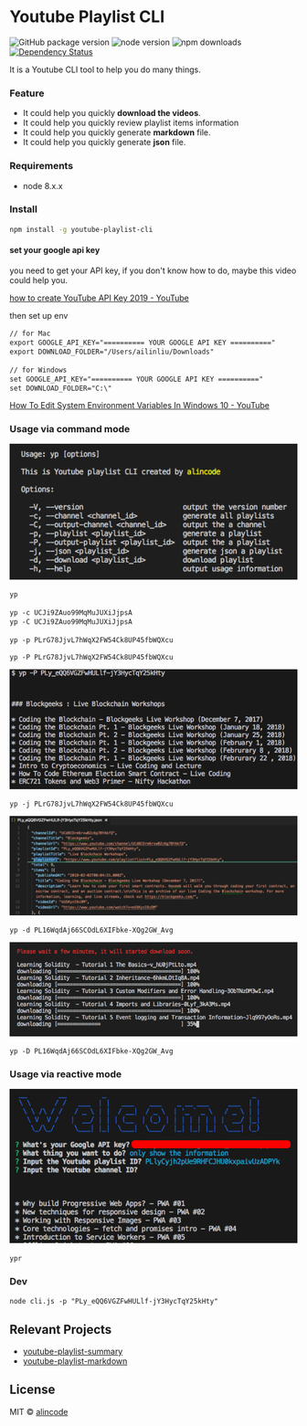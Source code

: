 # Youtube Playlist CLI

![GitHub package version](https://img.shields.io/github/package-json/v/alincode/youtube-playlist-cli.svg)
![node version](https://img.shields.io/node/v/youtube-playlist-cli.svg)
![npm downloads](https://img.shields.io/npm/dt/youtube-playlist-cli.svg)
[![Dependency Status](https://img.shields.io/david/alincode/youtube-playlist-cli.svg?style=flat)](https://david-dm.org/alincode/youtube-playlist-markdown-cli)

It is a Youtube CLI tool to help you do many things.

### Feature

* It could help you quickly **download the videos**.
* It could help you quickly review playlist items information
* It could help you quickly generate **markdown** file.
* It could help you quickly generate **json** file.

### Requirements

* node 8.x.x

### Install

```sh
npm install -g youtube-playlist-cli
```

#### set your google api key

you need to get your API key, if you don't know how to do, maybe this video could help you.

[how to create YouTube API Key 2019 - YouTube](https://www.youtube.com/watch?v=3jZ5vnv-LZc)

then set up env

```
// for Mac
export GOOGLE_API_KEY="========== YOUR GOOGLE API KEY =========="
export DOWNLOAD_FOLDER="/Users/ailinliu/Downloads"

// for Windows
set GOOGLE_API_KEY="========== YOUR GOOGLE API KEY =========="
set DOWNLOAD_FOLDER="C:\"
```

[How To Edit System Environment Variables In Windows 10 - YouTube](https://www.youtube.com/watch?v=C-U9SGaNbwY)

### Usage via command mode

![](assets/cli.png)

```
yp

yp -c UCJi9ZAuo99MqMuJUXiJjpsA
yp -C UCJi9ZAuo99MqMuJUXiJjpsA

yp -p PLrG78JjvL7hWqX2FW54Ck8UP45fbWQXcu
```

```
yp -P PLrG78JjvL7hWqX2FW54Ck8UP45fbWQXcu
```

![](assets/example.png)

```
yp -j PLrG78JjvL7hWqX2FW54Ck8UP45fbWQXcu
```

![](assets/example2.png)

```
yp -d PL16WqdAj66SCOdL6XIFbke-XQg2GW_Avg
```

![](assets/example3.png)

```
yp -D PL16WqdAj66SCOdL6XIFbke-XQg2GW_Avg
```

### Usage via reactive mode

![](assets/reactive.png)

``
ypr
``

### Dev

```
node cli.js -p "PLy_eQQ6VGZFwHULlf-jY3HycTqY25kHty"
```

## Relevant Projects

* [youtube-playlist-summary](https://github.com/alincode/youtube-playlist-summary)
* [youtube-playlist-markdown](https://github.com/alincode/youtube-playlist-markdown)

## License

MIT © [alincode](https://github.com/alincode/youtube-playlist-cli)
